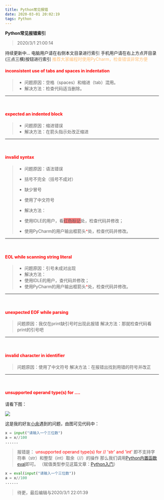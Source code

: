 ```yaml
---
title: Python常见报错
date: 2020-03-01 20:02:19
tags: Python
---
```

**Python常见报错索引**

> 2020/3/1 21:00:14 

持续更新中...
电脑用户请在右侧本文目录进行索引
手机用户请在右上方点开目录(三点三横)按钮进行索引
<font color="#ffbe76">
推荐大家编程时使用PyCharm，检查错误非常方便
</font>

<font color="red">
<h4 id="TabSpaces">
inconsistent use of tabs and spaces in indentation
</h4></font>

> - 问题原因：空格（spaces）和缩进（tab）混用。
> - 解决方法：检查代码适当删除。

----------
<br/>

<!--more-->

<font color="red">
<h4 id="Tab">
expected an indented block
</h4></font>

> - 问题原因：缩进错误
> - 解决方法：在箭头指示处改正缩进

----------
<br/>

<font color="red">
<h4 id="InvalidS">
invalid syntax
</h4></font>


>  - 问题原因：语法错误
>- 括号不完全（括号不成对）
>- 缺少冒号
>- 使用了中文符号 
>
>  - 解决方法：
>- 使用IDLE的用户，看<span style="background:#ff7979;">红色标记</span>处，检查代码并修改；
>- 使用PyCharm的用户输出框箭头<font color=red>^</font>处，检查代码并修改。

----------
<br/>

<font color="red">
<h4 id="EOL">
EOL while scanning string literal
</h4></font>

> - 问题原因：引号未成对出现
 > - 解决方法：
>  - 使用IDLE的用户，查代码并修改；
>  - 使用PyCharm的用户输出框箭头<font color=red>^</font>处，检查代码并修改。

----------
<br/>

<font color="red">
<h4 id="EOF">
unexpected EOF while parsing
</h4></font>

> 问题原因：我仅在print缺引号时出现此报错
> 解决方法：那就检查代码看print的引号吧

----------
<br/>

<font color=red>
<h4 id="character">
 invalid character in identifier
</h4>
</font>

> 问题原因：使用了中文符号
> 解决方法：在报错出找到用错的符号并改正

-----
<br/>



<font color=red>
<h4 id="Unsupported" >
unsupported operand type(s) for ....
</h4>
</font>
请看下图：

![](https://static.oneplus.cn/data/attachment/forum/202003/01/212958vqfh13i3zeo89ggq.jpg)

这是我的好友[小余](https://user.qzone.qq.com/2313631959?source=aiostar "访问小余的Qzone")遇到的问题，由图可见代码中：
```python
x = input("请输入一个三位数")
a = x//100
......
```
>报错是：
><font color=red>unsupported operand type(s) for // 'str' and 'int'</font>
>即不支持字符串（str）和整型（int）取余（//）的操作
>那么我们调用[Python内置函数eval](https://www.runoob.com/python/python-func-eval.html "Python内置函数eval")即可。
（赋值类型参见这篇文章：[Python入门](https://yzyyz.top/2020/02/28/Python%E5%85%A5%E9%97%A8/ "python入门")）
```python
x = eval(input("请输入一个三位数"))
a = x//100
......
```



> 待更，最后编辑与2020/3/1 22:01:39 
